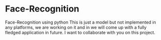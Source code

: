 # Face-Recognition
Face-Recognition using python 
This is just a model but not implemented in any platforms, we are working on it and in we will come up with a fully fledged application in future.
I want to collaborate with you on this project. 
